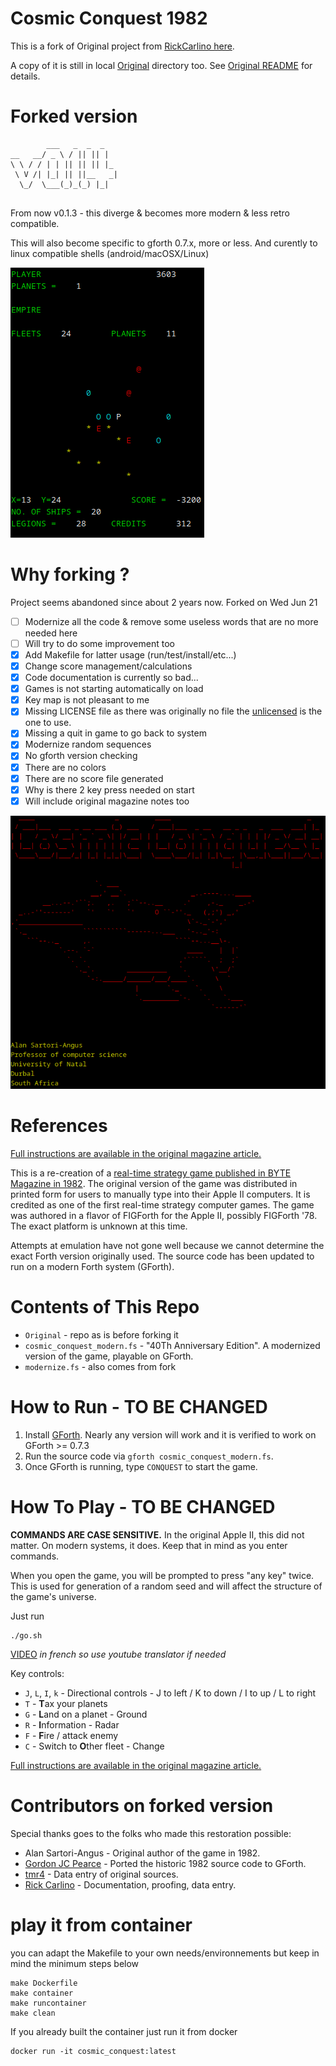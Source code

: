 # Cosmic Conquest 1982

This is a fork of Original project from [RickCarlino here](https://github.com/RickCarlino/Cosmic-Conquest-1982).

A copy of it is still in local [Original](./Original/) directory too. See [Original README](./Original/README.md) for details.

# Forked version 
```
        ___   _  _  _   
__   __/ _ \ / || || |  
\ \ / / | | || || || |_ 
 \ V /| |_| || ||__   _|
  \_/  \___(_)_(_) |_|  
                        
```

From now v0.1.3 - this diverge & becomes more modern & less retro compatible.

This will also become specific to gforth 0.7.x, more or less. And curently to linux compatible shells (android/macOSX/Linux) 

![2.png](./gamedata/2.png)

# Why forking ?

Project seems abandoned since about 2 years now. Forked on Wed Jun 21

- [ ] Modernize all the code & remove some useless words that are no more needed here
- [ ] Will try to do some improvement too
- [X] Add Makefile for latter usage (run/test/install/etc...)
- [X] Change score management/calculations
- [X] Code documentation is currently so bad...
- [X] Games is not starting automatically on load 
- [X] Key map is not pleasant to me 
- [X] Missing LICENSE file as there was originally no file the [unlicensed](./LICENSE) is the one to use.
- [X] Missing a quit in game to go back to system 
- [X] Modernize random sequences
- [X] No gforth version checking 
- [X] There are no colors 
- [X] There are no score file generated
- [X] Why is there 2 key press needed on start 
- [X] Will include original magazine notes too 

![1.png](./gamedata/1.png)

# References

[Full instructions are available in the original magazine article.](https://archive.org/details/byte-magazine-1982-12/page/n125/mode/2up)

This is a re-creation of a [real-time strategy game published in BYTE Magazine in 1982](https://archive.org/details/byte-magazine-1982-12/page/n131/mode/1up?q=cosmic+conquest). The original version of the game was distributed in printed form for users to manually type into their Apple II computers. It is credited as one of the first real-time strategy computer games. The game was authored in a flavor of FIGForth for the Apple II, possibly FIGForth '78. The exact platform is unknown at this time.

Attempts at emulation have not gone well because we cannot determine the exact Forth version originally used. The source code has been updated to run on a modern Forth system (GForth).

# Contents of This Repo

 * `Original` - repo as is before forking it
 * `cosmic_conquest_modern.fs` - "40Th Anniversary Edition". A modernized version of the game, playable on GForth.
 * `modernize.fs` - also comes from fork

# How to Run - TO BE CHANGED

1. Install [GForth](https://gforth.org/). Nearly any version will work and it is verified to work on GForth >= 0.7.3
1. Run the source code via `gforth cosmic_conquest_modern.fs`.
1. Once GForth is running, type `CONQUEST` to start the game.

# How To Play - TO BE CHANGED

**COMMANDS ARE CASE SENSITIVE.** In the original Apple II, this did not matter. On modern systems, it does. Keep that in mind as you enter commands.

When you open the game, you will be prompted to press "any key" twice. This is used for generation of a random seed and will affect the structure of the game's universe.

Just run 
```
./go.sh
``` 

[VIDEO](https://www.youtube.com/watch?v=btgiQU_NxUk) _in french so use youtube translator if needed_

Key controls:

 * `J`, `L`, `I`, `k` - Directional controls - J to left / K to down / I to up / L to right
 * `T` - **T**ax your planets
 * `G` - **L**and on a planet - Ground
 * `R` - **I**nformation - Radar
 * `F` - **F**ire / attack enemy
 * `C` - Switch to **O**ther fleet - Change 

[Full instructions are available in the original magazine article.](https://archive.org/details/byte-magazine-1982-12/page/n125/mode/2up)

# Contributors on forked version 

Special thanks goes to the folks who made this restoration possible:

 * Alan Sartori-Angus - Original author of the game in 1982.
 * [Gordon JC Pearce](https://github.com/gordonjcp) - Ported the historic 1982 source code to GForth.
 * [tmr4](https://github.com/tmr4) - Data entry of original sources.
 * [Rick Carlino](https://github.com/RickCarlino/) - Documentation, proofing, data entry.

# play it from container 

you can adapt the Makefile to your own needs/environnements but keep in mind the minimum steps below 

```
make Dockerfile
make container
make runcontainer
make clean
```

If you already built the container just run it from docker 

```
docker run -it cosmic_conquest:latest
```


